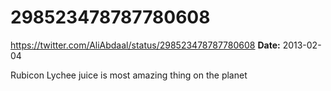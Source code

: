 # 298523478787780608
https://twitter.com/AliAbdaal/status/298523478787780608
**Date:** 2013-02-04

Rubicon Lychee juice is most amazing thing on the planet
